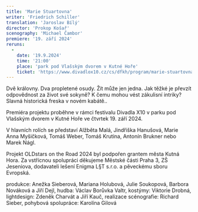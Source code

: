 ```yaml
---
title: 'Marie Stuartovna'
writer: 'Friedrich Schiller'
translation: 'Jaroslav Bílý'
director: 'Prokop Košař'
scenography: 'Michael Čambor'
premiere: '19. září 2024'
reruns:
  -
    date: '19.9.2024'
    time: '21:00'
    place: 'park pod Vlašským dvorem v Kutné Hoře'
    ticket: 'https://www.divadlox10.cz/cs/dfkh/program/marie-stuartovna'
---
```

Dvě královny. Dva propletené osudy. Žít může jen jedna. Jak těžké je převzít odpovědnost za život své sokyně? K čemu mohou vést zákulisní intriky? Slavná historická freska v novém kabátě..

Premiéra projektu proběhne v rámci festivalu Divadla X10 v parku pod Vlašským dvorem v Kutné Hoře ve čtvrtek 19. září 2024.

V hlavních rolích se představí Alžběta Malá, Jindřiška Hanušová, Marie Anna Myšičková, Tomáš Weber, Tomáš Krutina, Antonín Brukner nebo Marek Nágl.

Projekt OLDstars on the Road 2024 byl podpořen grantem města Kutná Hora. Za vstřícnou spolupráci děkujeme Městské části Praha 3, ZŠ Jeseniova, dodavateli lešení Enigma L§T s.r.o. a pěveckému sboru Evropská.

produkce: Anežka Sieberová, Mariana Holubová, Julie Soukopová, Barbora Nováková  a Jiří Dejl, hudba: Václav Borůvka Valtr, kostýmy:  Viktorie Drobná, lightdesign: Zdeněk Charvát a Jiří Kauč, realizace scénografie: Richard Sieber, pohybová spolupráce: Karolína Gilová
